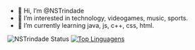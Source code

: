 - 👋 Hi, I’m @NSTrindade
- 👀 I’m interested in technology, videogames, music, sports.
- 🌱 I’m currently learning java, js, c++, css, html.

![NSTrindade Status](https://github-readme-stats.vercel.app/api?username=nstrindade&show_icons=true)
[![Top Linguagens](https://github-readme-stats.vercel.app/api/top-langs/?username=nstrindade&layout=compact)](https://github.com/anuraghazra/github-readme-stats)


